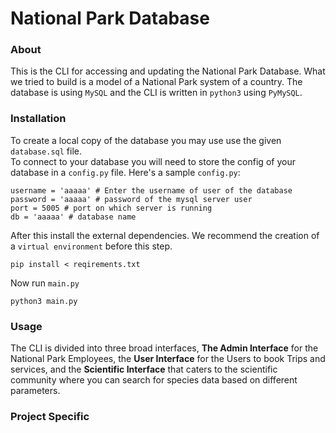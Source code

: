 # National Park Database #

### About ###
This is the CLI for accessing and updating 
the National Park Database. What we tried to build
is a model of a National Park system of a country.
The database is using `MySQL` and the CLI is written 
in `python3` using `PyMySQL`.

### Installation ###
To create a local copy of the database you may use
use the given `database.sql` file.
\
To connect to your database you will need
 to store the config of your database in a 
`config.py` file. 
Here's a sample `config.py`:
```
username = 'aaaaa' # Enter the username of user of the database
password = 'aaaaa' # password of the mysql server user
port = 5005 # port on which server is running
db = 'aaaaa' # database name
```
After this install the external dependencies.
We recommend the creation of a `virtual environment` 
before this step.
```
pip install < reqirements.txt
```
Now run `main.py`
```
python3 main.py
```
### Usage ###
The CLI is divided into three broad interfaces,
**The Admin Interface** for the National Park 
Employees, the **User Interface** for the Users to 
book Trips and services, and the **Scientific
Interface** that caters to the scientific community
where you can search for species data based on different
parameters.

### Project Specific ###